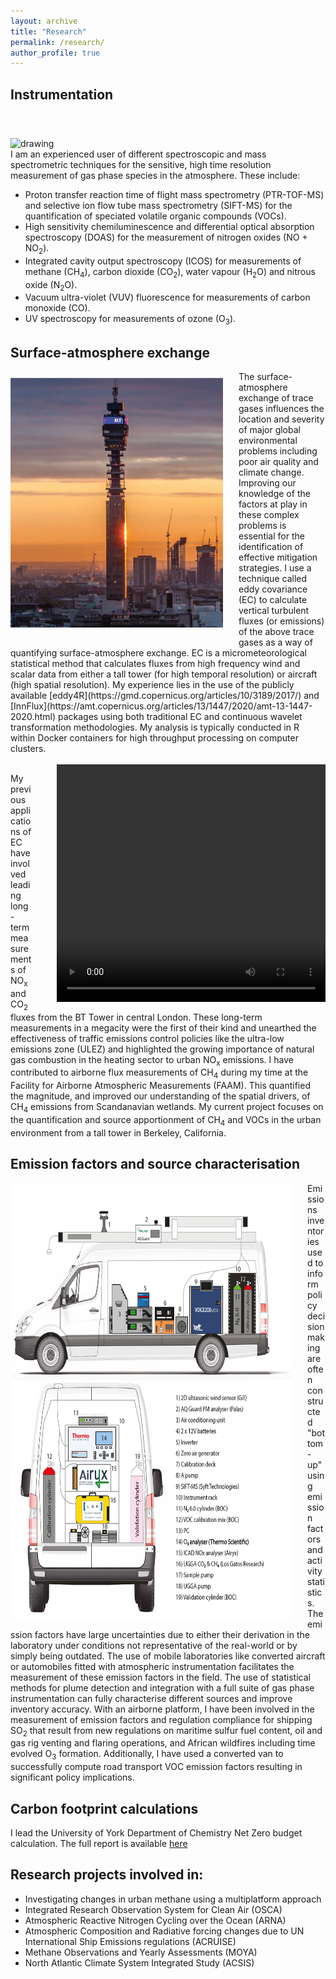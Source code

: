 ```yaml
---
layout: archive
title: "Research"
permalink: /research/
author_profile: true
---
```


## Instrumentation
<img src="/images/instruments-qual.png" alt="drawing" width="530" style="float: right; padding-left: 25px; padding-top: 40px" />

I am an experienced user of different spectroscopic and mass spectrometric techniques for the sensitive, high time resolution measurement of gas phase species in the atmosphere. These include:

* Proton transfer reaction time of flight mass spectrometry (PTR-TOF-MS) and selective ion flow tube mass spectrometry (SIFT-MS) for the quantification of speciated volatile organic compounds (VOCs).
* High sensitivity chemiluminescence and differential optical absorption spectroscopy (DOAS) for the measurement of nitrogen oxides (NO + NO<sub>2</sub>).
* Integrated cavity output spectroscopy (ICOS) for measurements of methane (CH<sub>4</sub>), carbon dioxide (CO<sub>2</sub>), water vapour (H<sub>2</sub>O) and nitrous oxide (N<sub>2</sub>O).
* Vacuum ultra-violet (VUV) fluorescence for measurements of carbon monoxide (CO). 
* UV spectroscopy for measurements of ozone (O<sub>3</sub>). 

## Surface-atmosphere exchange

<img src="/images/bttwr.png" alt="drawing" width="340" height ="400" style="float: left; padding-right: 25px; padding-bottom: 20px; padding-top: 10px;"/>
The surface-atmosphere exchange of trace gases influences the location and severity of major global environmental problems including poor air quality and climate change. Improving our knowledge of the factors at play in these complex problems is essential for the identification of effective mitigation strategies. I use a technique called eddy covariance (EC) to calculate vertical turbulent fluxes (or emissions) of the above trace gases as a way of quantifying surface-atmosphere exchange. EC is a micrometeorological statistical method that calculates fluxes from high frequency wind and scalar data from either a tall tower (for high temporal resolution) or aircraft (high spatial resolution). My experience lies in the use of the publicly available [eddy4R](https://gmd.copernicus.org/articles/10/3189/2017/) and [InnFlux](https://amt.copernicus.org/articles/13/1447/2020/amt-13-1447-2020.html) packages using both traditional EC and continuous wavelet transformation methodologies. My analysis is typically conducted in R within Docker containers for high throughput processing on computer clusters. 
<br/><br/>

<video width="430" height="380" style = "float: right; padding-left: 40px;" controls>
  <source src="/images/wetland3.mp4" type="video/mp4">
</video>

My previous applications of EC have involved leading long-term measurements of NO<sub>x</sub> and CO<sub>2</sub> fluxes from the BT Tower in central London. These long-term measurements in a megacity were the first of their kind and unearthed the effectiveness of traffic emissions control policies like the ultra-low emissions zone (ULEZ) and highlighted the growing importance of natural gas combustion in the heating sector to urban NO<sub>x</sub> emissions. I have contributed to airborne flux measurements of CH<sub>4</sub> during my time at the Facility for Airborne Atmospheric Measurements (FAAM). This quantified the magnitude, and improved our understanding of the spatial drivers, of CH<sub>4</sub> emissions from Scandanavian wetlands. My current project focuses on the quantification and source apportionment of CH<sub>4</sub> and VOCs in the urban environment from a tall tower in Berkeley, California. 

## Emission factors and source characterisation
<img src="/images/wasp.png" alt="drawing" width="450" height ="700" style="float: left; padding-right: 25px;"/>

Emissions inventories used to inform policy decision making are often constructed "bottom-up" using emission factors and activity statistics. The emission factors have large uncertainties due to either their derivation in the laboratory under conditions not representative of the real-world or by simply being outdated. The use of mobile laboratories like converted aircraft or automobiles fitted with atmospheric instrumentation facilitates the measurement of these emission factors in the field. The use of statistical methods for plume detection and integration with a full suite of gas phase instrumentation can fully characterise different sources and improve inventory accuracy. With an airborne platform, I have been involved in the measurement of emission factors and regulation compliance for shipping SO<sub>2</sub> that result from new regulations on maritime sulfur fuel content, oil and gas rig venting and flaring operations, and African wildfires including time evolved O<sub>3</sub> formation. Additionally, I have used a converted van to successfully compute road transport VOC emission factors resulting in significant policy implications. 

## Carbon footprint calculations

I lead the University of York Department of Chemistry Net Zero budget calculation. The full report is available <a href="/netzero_report.html" title="Net Zero">here</a>

## Research projects involved in:
* Investigating changes in urban methane using a multiplatform approach
* Integrated Research Observation System for Clean Air (OSCA)
* Atmospheric Reactive Nitrogen Cycling over the Ocean (ARNA)
* Atmospheric Composition and Radiative forcing changes due to UN International Ship Emissions regulations (ACRUISE)
* Methane Observations and Yearly Assessments (MOYA)
* North Atlantic Climate System Integrated Study (ACSIS) 


